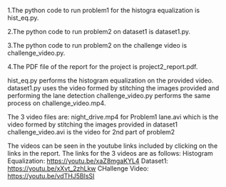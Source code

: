 1.The python code to run problem1 for the histogra equalization is hist_eq.py.

2.The python code to run problem2 on dataset1 is dataset1.py.

3.The python code to run problem2 on the challenge video is challenge_video.py.

4.The PDF file of the report for the project is project2_report.pdf.


hist_eq.py performs the histogram equalization on the provided video.
dataset1.py uses the video formed by stitching the images provided and performing the lane detection
challenge_video.py performs the same process on challenge_video.mp4.

The 3 video files are:
night_drive.mp4 for Problem1
lane.avi which is the video formed by stitching the images provided in dataset1
challenge_video.avi is the video for 2nd part of problem2 

The videos can be seen in the youtube links included by clicking on the links in the report.
The links for the 3 videos are as follows:
Histogram Equalization: https://youtu.be/xaZ8mgaKYL4
Dataset1: https://youtu.be/xXvt_2zhLkw
CHallenge Video: https://youtu.be/vdTHJ5BlsSI
